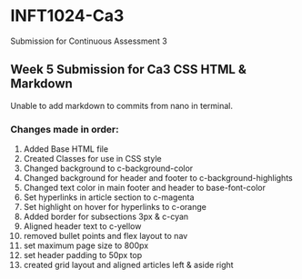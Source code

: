 # INFT1024-Ca3
Submission for Continuous Assessment 3

## Week 5 Submission for Ca3 CSS HTML & Markdown

Unable to add markdown to commits from nano in terminal.

### Changes made in order:
1. Added Base HTML file
2. Created Classes for use in CSS style
3. Changed background to c-background-color
4. Changed background for header and footer to c-background-highlights
5. Changed text color in main footer and header to base-font-color
6. Set hyperlinks in article section to c-magenta
7. Set highlight on hover for hyperlinks to c-orange
8. Added border for subsections 3px & c-cyan
9. Aligned header text to c-yellow
10. removed bullet points and flex layout to nav
11. set maximum page size to 800px
12. set header padding to 50px top
13. created grid layout and aligned articles left & aside right 
